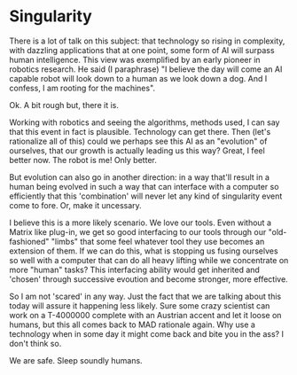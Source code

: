 # Singularity

There is a lot of talk on this subject: that technology so rising in complexity, with dazzling applications that at one point, some form of AI will surpass human intelligence. This view was exemplified by an early pioneer in robotics research. He said (I paraphrase) "I believe the day will come an AI capable robot will look down to a human as we look down a dog. And I confess, I am rooting for the machines".

Ok. A bit rough but, there it is.

Working with robotics and seeing the algorithms, methods used, I can say that this event in fact is plausible. Technology can get there. Then (let's rationalize all of this) could we perhaps see this AI as an "evolution" of ourselves, that our growth is actually leading us this way? Great, I feel better now. The robot is me! Only better.

But evolution can also go in another direction: in a way that'll result in a human being evolved in such a way that can interface with a computer so efficiently that this 'combination' will never let any kind of singularity event come to fore. Or, make it uncessary.

I believe this is a more likely scenario. We love our tools. Even without a Matrix like plug-in, we get so good interfacing to our tools through our "old-fashioned" "limbs" that some feel whatever tool they use becomes an extension of them. If we can do this, what is stopping us fusing ourselves so well with a computer that can do all heavy lifting while we concentrate on more "human" tasks? This interfacing ability would get inherited and 'chosen' through successive evoution and become stronger, more effective.

So I am not 'scared' in any way. Just the fact that we are talking about this today will assure it happening less likely. Sure some crazy scientist can work on a T-4000000 complete with an Austrian accent and let it loose on humans, but this all comes back to MAD rationale again. Why use a technology when in some day it might come back and bite you in the ass? I don't think so.

We are safe. Sleep soundly humans.
